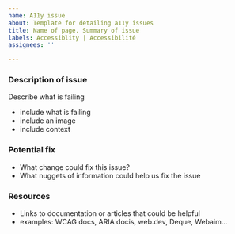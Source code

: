 ```yaml
---
name: A11y issue
about: Template for detailing a11y issues
title: Name of page. Summary of issue
labels: Accessiblity | Accessibilité
assignees: ''

---
```


### Description of issue

Describe what is failing
- include what is failing
- include an image
- include context

### Potential fix

- What change could fix this issue?
- What nuggets of information could help us fix the issue

### Resources
- Links to documentation or articles that could be helpful
- examples: WCAG docs, ARIA docis, web.dev, Deque, Webaim...
